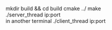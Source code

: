 mkdir build && cd build
cmake ../
make\
./server_thread ip:port\
in another terminal ./client_thread ip:port
